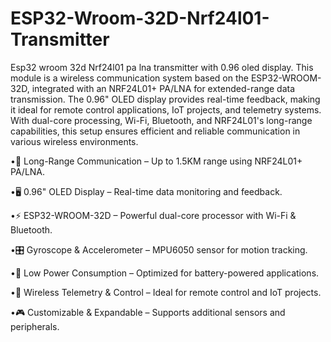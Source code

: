 # ESP32-Wroom-32D-Nrf24l01-Transmitter
Esp32 wroom 32d Nrf24l01 pa lna transmitter with 0.96 oled display.
This module is a wireless communication system based on the ESP32-WROOM-32D, integrated with an NRF24L01+ PA/LNA for extended-range data transmission. The 0.96" OLED display provides real-time feedback, making it ideal for remote control applications, IoT projects, and telemetry systems. With dual-core processing, Wi-Fi, Bluetooth, and NRF24L01's long-range capabilities, this setup ensures efficient and reliable communication in various wireless environments.

•📡 Long-Range Communication – Up to 1.5KM range using NRF24L01+ PA/LNA.

•🖥️ 0.96" OLED Display – Real-time data monitoring and feedback.

•⚡ ESP32-WROOM-32D – Powerful dual-core processor with Wi-Fi & Bluetooth.

•🎛 Gyroscope & Accelerometer – MPU6050 sensor for motion tracking.

•🔋 Low Power Consumption – Optimized for battery-powered applications.

•📡 Wireless Telemetry & Control – Ideal for remote control and IoT projects.

•🎮 Customizable & Expandable – Supports additional sensors and peripherals.

